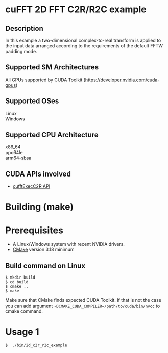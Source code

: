 # cuFFT 2D FFT C2R/R2C example
## Description
In this example a two-dimensional complex-to-real transform is applied to the input data arranged according to the requirements of the default FFTW padding mode.
## Supported SM Architectures
All GPUs supported by CUDA Toolkit (https://developer.nvidia.com/cuda-gpus)  
## Supported OSes
Linux  
Windows
## Supported CPU Architecture
x86_64  
ppc64le  
arm64-sbsa
## CUDA APIs involved
- [cufftExecC2R API](https://docs.nvidia.com/cuda/cufft/index.html#function-cufftexecr2c-cufftexecd2z)
# Building (make)
# Prerequisites
- A Linux/Windows system with recent NVIDIA drivers.
- [CMake](https://cmake.org/download) version 3.18 minimum
## Build command on Linux
```
$ mkdir build
$ cd build
$ cmake ..
$ make
```
Make sure that CMake finds expected CUDA Toolkit. If that is not the case you can add argument `-DCMAKE_CUDA_COMPILER=/path/to/cuda/bin/nvcc` to cmake command.
# Usage 1
```
$  ./bin/2d_c2r_r2c_example
```

